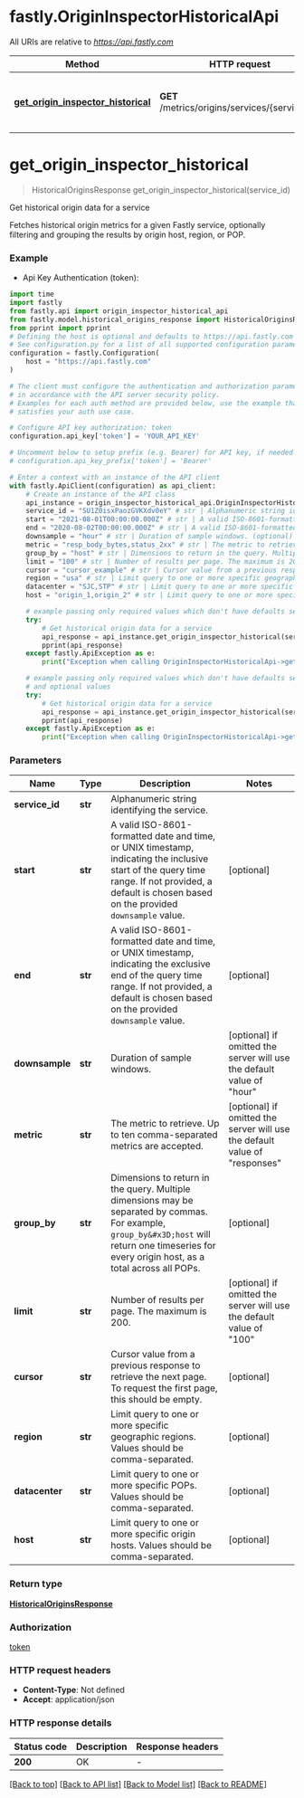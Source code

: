 # fastly.OriginInspectorHistoricalApi

All URIs are relative to *https://api.fastly.com*

Method | HTTP request | Description
------------- | ------------- | -------------
[**get_origin_inspector_historical**](OriginInspectorHistoricalApi.md#get_origin_inspector_historical) | **GET** /metrics/origins/services/{service_id} | Get historical origin data for a service


# **get_origin_inspector_historical**
> HistoricalOriginsResponse get_origin_inspector_historical(service_id)

Get historical origin data for a service

Fetches historical origin metrics for a given Fastly service, optionally filtering and grouping the results by origin host, region, or POP. 

### Example

* Api Key Authentication (token):

```python
import time
import fastly
from fastly.api import origin_inspector_historical_api
from fastly.model.historical_origins_response import HistoricalOriginsResponse
from pprint import pprint
# Defining the host is optional and defaults to https://api.fastly.com
# See configuration.py for a list of all supported configuration parameters.
configuration = fastly.Configuration(
    host = "https://api.fastly.com"
)

# The client must configure the authentication and authorization parameters
# in accordance with the API server security policy.
# Examples for each auth method are provided below, use the example that
# satisfies your auth use case.

# Configure API key authorization: token
configuration.api_key['token'] = 'YOUR_API_KEY'

# Uncomment below to setup prefix (e.g. Bearer) for API key, if needed
# configuration.api_key_prefix['token'] = 'Bearer'

# Enter a context with an instance of the API client
with fastly.ApiClient(configuration) as api_client:
    # Create an instance of the API class
    api_instance = origin_inspector_historical_api.OriginInspectorHistoricalApi(api_client)
    service_id = "SU1Z0isxPaozGVKXdv0eY" # str | Alphanumeric string identifying the service.
    start = "2021-08-01T00:00:00.000Z" # str | A valid ISO-8601-formatted date and time, or UNIX timestamp, indicating the inclusive start of the query time range. If not provided, a default is chosen based on the provided `downsample` value. (optional)
    end = "2020-08-02T00:00:00.000Z" # str | A valid ISO-8601-formatted date and time, or UNIX timestamp, indicating the exclusive end of the query time range. If not provided, a default is chosen based on the provided `downsample` value. (optional)
    downsample = "hour" # str | Duration of sample windows. (optional) if omitted the server will use the default value of "hour"
    metric = "resp_body_bytes,status_2xx" # str | The metric to retrieve. Up to ten comma-separated metrics are accepted. (optional) if omitted the server will use the default value of "responses"
    group_by = "host" # str | Dimensions to return in the query. Multiple dimensions may be separated by commas. For example, `group_by=host` will return one timeseries for every origin host, as a total across all POPs.  (optional)
    limit = "100" # str | Number of results per page. The maximum is 200. (optional) if omitted the server will use the default value of "100"
    cursor = "cursor_example" # str | Cursor value from a previous response to retrieve the next page. To request the first page, this should be empty. (optional)
    region = "usa" # str | Limit query to one or more specific geographic regions. Values should be comma-separated.  (optional)
    datacenter = "SJC,STP" # str | Limit query to one or more specific POPs. Values should be comma-separated. (optional)
    host = "origin_1,origin_2" # str | Limit query to one or more specific origin hosts. Values should be comma-separated. (optional)

    # example passing only required values which don't have defaults set
    try:
        # Get historical origin data for a service
        api_response = api_instance.get_origin_inspector_historical(service_id)
        pprint(api_response)
    except fastly.ApiException as e:
        print("Exception when calling OriginInspectorHistoricalApi->get_origin_inspector_historical: %s\n" % e)

    # example passing only required values which don't have defaults set
    # and optional values
    try:
        # Get historical origin data for a service
        api_response = api_instance.get_origin_inspector_historical(service_id, start=start, end=end, downsample=downsample, metric=metric, group_by=group_by, limit=limit, cursor=cursor, region=region, datacenter=datacenter, host=host)
        pprint(api_response)
    except fastly.ApiException as e:
        print("Exception when calling OriginInspectorHistoricalApi->get_origin_inspector_historical: %s\n" % e)
```


### Parameters

Name | Type | Description  | Notes
------------- | ------------- | ------------- | -------------
 **service_id** | **str**| Alphanumeric string identifying the service. |
 **start** | **str**| A valid ISO-8601-formatted date and time, or UNIX timestamp, indicating the inclusive start of the query time range. If not provided, a default is chosen based on the provided `downsample` value. | [optional]
 **end** | **str**| A valid ISO-8601-formatted date and time, or UNIX timestamp, indicating the exclusive end of the query time range. If not provided, a default is chosen based on the provided `downsample` value. | [optional]
 **downsample** | **str**| Duration of sample windows. | [optional] if omitted the server will use the default value of "hour"
 **metric** | **str**| The metric to retrieve. Up to ten comma-separated metrics are accepted. | [optional] if omitted the server will use the default value of "responses"
 **group_by** | **str**| Dimensions to return in the query. Multiple dimensions may be separated by commas. For example, `group_by&#x3D;host` will return one timeseries for every origin host, as a total across all POPs.  | [optional]
 **limit** | **str**| Number of results per page. The maximum is 200. | [optional] if omitted the server will use the default value of "100"
 **cursor** | **str**| Cursor value from a previous response to retrieve the next page. To request the first page, this should be empty. | [optional]
 **region** | **str**| Limit query to one or more specific geographic regions. Values should be comma-separated.  | [optional]
 **datacenter** | **str**| Limit query to one or more specific POPs. Values should be comma-separated. | [optional]
 **host** | **str**| Limit query to one or more specific origin hosts. Values should be comma-separated. | [optional]

### Return type

[**HistoricalOriginsResponse**](HistoricalOriginsResponse.md)

### Authorization

[token](../README.md#token)

### HTTP request headers

 - **Content-Type**: Not defined
 - **Accept**: application/json


### HTTP response details

| Status code | Description | Response headers |
|-------------|-------------|------------------|
**200** | OK |  -  |

[[Back to top]](#) [[Back to API list]](../README.md#documentation-for-api-endpoints) [[Back to Model list]](../README.md#documentation-for-models) [[Back to README]](../README.md)

